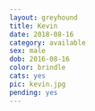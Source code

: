 ```yaml
---
layout: greyhound
title: Kevin
date: 2018-08-16
category: available
sex: male
dob: 2016-08-16
color: brindle
cats: yes
pic: kevin.jpg
pending: yes
---
```


